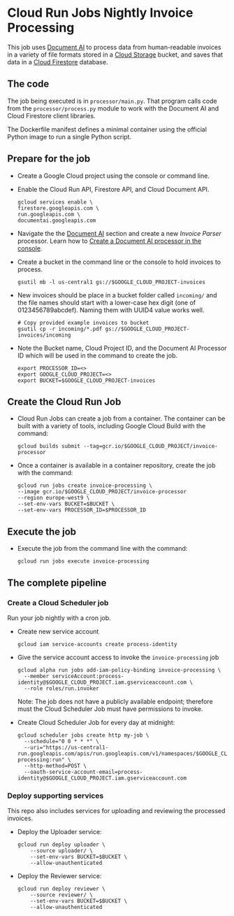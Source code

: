 # Cloud Run Jobs Nightly Invoice Processing

This job uses [Document AI](https://cloud.google.com/document-ai)
to process data from human-readable invoices
in a variety of file formats stored in a
[Cloud Storage](https://cloud.google.com/storage) bucket,
and saves that data in a
[Cloud Firestore](https://cloud.google.com/firestore) database.

## The code

The job being executed is in `processor/main.py`. That program
calls code from the `processor/process.py` module to work with
the Document AI and Cloud Firestore client libraries.

The Dockerfile manifest defines a minimal container using the official Python image to run a single Python script.

## Prepare for the job

* Create a Google Cloud project using the console or command
line. 

* Enable the Cloud Run API, Firestore API, and Cloud Document API.

    ```
    gcloud services enable \
    firestore.googleapis.com \
    run.googleapis.com \
    documentai.googleapis.com
    ```

* Navigate the the
[Document AI](https://console.cloud.google.com/ai/document-ai)
section and create a new _Invoice Parser_ processor. Learn how to [Create a Document AI processor in the console](https://cloud.google.com/document-ai/docs/create-processor#create-processor).

* Create a bucket in the command line or the console to hold invoices to process. 

    ```
    gsutil mb -l us-central1 gs://$GOOGLE_CLOUD_PROJECT-invoices
    ```

* New invoices should be place in a bucket folder called `incoming/` and
the file names should start with a lower-case hex digit
(one of 0123456789abcdef). Naming them with UUID4 value
works well.

    ```
    # Copy provided example invoices to bucket
    gsutil cp -r incoming/*.pdf gs://$GOOGLE_CLOUD_PROJECT-invoices/incoming
    ```

* Note the Bucket name, Cloud Project ID, and the Document AI Processor ID
which will be used in the command to create the job.

    ```
    export PROCESSOR_ID=<>
    export GOOGLE_CLOUD_PROJECT=<>
    export BUCKET=$GOOGLE_CLOUD_PROJECT-invoices
    ```

## Create the Cloud Run Job

* Cloud Run Jobs can create a job from a container. The
container can be built with a variety of tools, including
Google Cloud Build with the command:

    ```
    gcloud builds submit --tag=gcr.io/$GOOGLE_CLOUD_PROJECT/invoice-processor
    ```

* Once a container is available in a container repository, create
the job with the command:

    ```
    gcloud run jobs create invoice-processing \
    --image gcr.io/$GOOGLE_CLOUD_PROJECT/invoice-processor
    --region europe-west9 \
    --set-env-vars BUCKET=$BUCKET \
    --set-env-vars PROCESSOR_ID=$PROCESSOR_ID
    ```
    
## Execute the job

* Execute the job from the command line with the command:

    ```
    gcloud run jobs execute invoice-processing
    ```

## The complete pipeline

### Create a Cloud Scheduler job
Run your job nightly with a cron job.

* Create new service account
  ```
  gcloud iam service-accounts create process-identity
  ```

* Give the service account access to invoke the `invoice-processing` job
  ```
  gcloud alpha run jobs add-iam-policy-binding invoice-processing \
    --member serviceAccount:process-identity@$GOOGLE_CLOUD_PROJECT.iam.gserviceaccount.com \
    --role roles/run.invoker
  ```
  Note: The job does not have a publicly available endpoint; therefore must the Cloud Scheduler Job must have permissions to invoke.

* Create Cloud Scheduler Job for every day at midnight:
  ```
  gcloud scheduler jobs create http my-job \
    --schedule="0 0 * * *" \
    --uri="https://us-central1-run.googleapis.com/apis/run.googleapis.com/v1/namespaces/$GOOGLE_CLOUD_PROJECT/jobs/invoice-processing:run" \
    --http-method=POST \
    --oauth-service-account-email=process-identity@$GOOGLE_CLOUD_PROJECT.iam.gserviceaccount.com
  ```

### Deploy supporting services
This repo also includes services for uploading and reviewing the processed invoices.

* Deploy the Uploader service:

    ```
    gcloud run deploy uploader \
        --source uploader/ \
        --set-env-vars BUCKET=$BUCKET \
        --allow-unauthenticated
    ```

* Deploy the Reviewer service:

    ```
    gcloud run deploy reviewer \
        --source reviewer/ \
        --set-env-vars BUCKET=$BUCKET \
        --allow-unauthenticated
    ```
